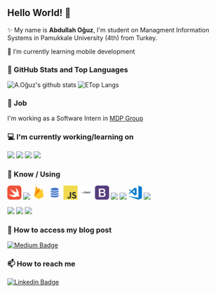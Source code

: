 ## Hello World! 👋

✨ My name is **Abdullah Oğuz**, I'm student on Managment Information Systems in Pamukkale University (4th) from Turkey. <br>


🌱 I’m currently learning mobile development


### 📌 GitHub Stats and Top Languages


<p float="center">

  <img  src="https://github-readme-stats.vercel.app/api?username=aoguz1&theme=dracula&count_private=true&hide=issues" alt="A.Oğuz's github stats" />
  <img  src="https://github-readme-stats.vercel.app/api/top-langs/?username=aoguz1&theme=dracula&layout=compact&hide=html,css,hack" alt="ETop Langs" /> 
</p>

### 💼 Job

I'm working as a Software Intern in [MDP Group](https://mdpgroup.com/)

###  💻 I'm currently working/learning on

<code><a href="https://developer.android.com/" target="_blank"><img src="https://www.vectorlogo.zone/logos/flutterio/flutterio-ar21.svg"></a></code>
<code><a href="https://firebase.google.com/" target="_blank"><img src="https://www.vectorlogo.zone/logos/firebase/firebase-ar21.svg"></a></code>
<code><img src="https://www.vectorlogo.zone/logos/swift/swift-horizontal.svg"></code>
<code><img src="https://www.vectorlogo.zone/logos/nodejs/nodejs-horizontal.svg"></code>
<br>
### 🧠 Know / Using
<img src="https://github.com/github/explore/blob/master/topics/swift/swift.png?raw=true" height="32" /> <img src="https://www.vectorlogo.zone/logos/flutterio/flutterio-icon.svg" height="32" />  <img src="https://github.com/github/explore/blob/master/topics/firebase/firebase.png?raw=true" height="32" /> <img src="https://github.com/github/explore/blob/master/topics/sql/sql.png?raw=true" height="32" /> <img src="https://github.com/github/explore/blob/master/topics/javascript/javascript.png?raw=true" height="32" /> <img src="https://github.com/github/explore/blob/master/topics/jquery/jquery.png?raw=true" height="32" /> <img src="https://github.com/github/explore/blob/master/topics/bootstrap/bootstrap.png?raw=true" height="32" /> <img src="https://www.vectorlogo.zone/logos/nodejs/nodejs-icon.svg" height="32" /> <img src="https://www.vectorlogo.zone/logos/git-scm/git-scm-icon.svg" height="32" /> <img src="https://github.com/github/explore/blob/master/topics/visual-studio-code/visual-studio-code.png?raw=true" height="32" /> <img src="https://camo.githubusercontent.com/2a2d52d1337e6cecd8df5826f417f045aebb1d81/68747470733a2f2f75706c6f61642e77696b696d656469612e6f72672f77696b6970656469612f636f6d6d6f6e732f7468756d622f632f63322f41646f62655f58445f43435f69636f6e2e7376672f3130353170782d41646f62655f58445f43435f69636f6e2e7376672e706e67" height="32" />


<code><img height="50" src="https://www.vectorlogo.zone/logos/bitbucket/bitbucket-ar21.svg"></code>
<code><img height="50" src="https://www.vectorlogo.zone/logos/atlassian_jira/atlassian_jira-ar21.svg"></code>
<code><img height="50" src="https://www.vectorlogo.zone/logos/zeplinio/zeplinio-ar21.svg"></code>
<br>

### 📝 How to access my blog post

[![Medium Badge](https://img.shields.io/badge/AbdullahOĞUZ-Medium-blue?style=for-the-badge&logo=medium)](https://aoguz.medium.com/)



### 📫 How to reach me

[![Linkedin Badge](https://img.shields.io/badge/Abdullah.OĞUZ-follow%20on%20linkedin-blue?style=for-the-badge&logo=linkedin)](https://www.linkedin.com/in/oguz-abdullah/)



